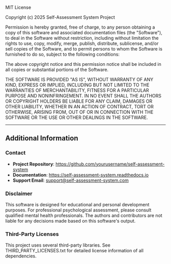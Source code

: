 MIT License

Copyright (c) 2025 Self-Assessment System Project

Permission is hereby granted, free of charge, to any person obtaining a copy
of this software and associated documentation files (the "Software"), to deal
in the Software without restriction, including without limitation the rights
to use, copy, modify, merge, publish, distribute, sublicense, and/or sell
copies of the Software, and to permit persons to whom the Software is
furnished to do so, subject to the following conditions:

The above copyright notice and this permission notice shall be included in all
copies or substantial portions of the Software.

THE SOFTWARE IS PROVIDED "AS IS", WITHOUT WARRANTY OF ANY KIND, EXPRESS OR
IMPLIED, INCLUDING BUT NOT LIMITED TO THE WARRANTIES OF MERCHANTABILITY,
FITNESS FOR A PARTICULAR PURPOSE AND NONINFRINGEMENT. IN NO EVENT SHALL THE
AUTHORS OR COPYRIGHT HOLDERS BE LIABLE FOR ANY CLAIM, DAMAGES OR OTHER
LIABILITY, WHETHER IN AN ACTION OF CONTRACT, TORT OR OTHERWISE, ARISING FROM,
OUT OF OR IN CONNECTION WITH THE SOFTWARE OR THE USE OR OTHER DEALINGS IN THE
SOFTWARE.

---

## Additional Information

### Contact
- **Project Repository**: https://github.com/yourusername/self-assessment-system
- **Documentation**: https://self-assessment-system.readthedocs.io
- **Support Email**: support@self-assessment-system.com

### Disclaimer
This software is designed for educational and personal development purposes. 
For professional psychological assessment, please consult qualified mental health professionals. 
The authors and contributors are not liable for any decisions made based on this software's output.

### Third-Party Licenses
This project uses several third-party libraries. See THIRD_PARTY_LICENSES.txt for detailed 
license information of all dependencies.